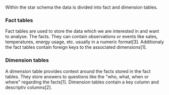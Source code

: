 Within the star schema the data is divided into fact and dimension tables.
### Fact tables
Fact tables are used to store the data which we are interested in and want to analyse. The facts. They can contain observations or events like sales, temperatures, energy usage, etc. usually in a numeric format[3]. Additionaly the fact tables contain foreign keys to the associated dimensions[1].
### Dimension tables
A dimension table provides context around the facts stored in the fact tables. They store answers to questions like the "who, what, when or where" regarding the facts[1]. Dimension tables contain a key column and descriptiv columns[2].